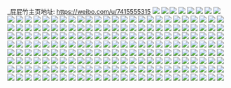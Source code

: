 _屁屁竹主页地址: https://weibo.com/u/7415555315 
![](https://wx4.sinaimg.cn/mw2000/0085QUGTgy1h9f888t580j32c03401ky.jpg) 
![](https://wx4.sinaimg.cn/mw2000/0085QUGTgy1h9f88a014aj32c03407wh.jpg) 
![](https://wx4.sinaimg.cn/mw2000/0085QUGTgy1h9f8866bhrj32c0340e3u.jpg) 
![](https://wx4.sinaimg.cn/mw2000/0085QUGTgy1h9f88bt4syj32c0340kjm.jpg) 
![](https://wx4.sinaimg.cn/mw2000/0085QUGTgy1h978r4mbwtj30mz0uowig.jpg) 
![](https://wx4.sinaimg.cn/mw2000/0085QUGTly1h8yo0295f5j31kw2ddx6q.jpg) 
![](https://wx4.sinaimg.cn/mw2000/0085QUGTly1h8yo086nwej31kw2dcnpe.jpg) 
![](https://wx4.sinaimg.cn/mw2000/0085QUGTly1h8ynsefv8kj31kw2dcu0y.jpg) 
![](https://wx4.sinaimg.cn/mw2000/0085QUGTly1h8te9idkpmj30mz13vtqp.jpg) 
![](https://wx4.sinaimg.cn/mw2000/0085QUGTly1h8te9fjyfvj30mz148ww8.jpg) 
![](https://wx4.sinaimg.cn/mw2000/0085QUGTly1h8te9clfo0j30n013mas0.jpg) 
![](https://wx4.sinaimg.cn/mw2000/0085QUGTly1h8teghrgx9j30n015jtde.jpg) 
![](https://wx4.sinaimg.cn/mw2000/0085QUGTly1h8tegjefp4j31sc2dsqv5.jpg) 
![](https://wx4.sinaimg.cn/mw2000/0085QUGTly1h8te9ml8f7j31sc2dshdt.jpg) 
![](https://wx4.sinaimg.cn/mw2000/0085QUGTly1h8orl10snrj323u2t4npe.jpg) 
![](https://wx4.sinaimg.cn/mw2000/0085QUGTly1h8orkp5r39j32c0340hdv.jpg) 
![](https://wx4.sinaimg.cn/mw2000/0085QUGTly1h8orkvhxrqj323u35skjm.jpg) 
![](https://wx4.sinaimg.cn/mw2000/0085QUGTly1h8mb9ucjdfj30sg1kw1kx.jpg) 
![](https://wx4.sinaimg.cn/mw2000/0085QUGTly1h8mb9xvl1zj30sg16o4fu.jpg) 
![](https://wx4.sinaimg.cn/mw2000/0085QUGTly1h8mbb9nk6aj30n01dsnd1.jpg) 
![](https://wx4.sinaimg.cn/mw2000/0085QUGTly1h8mb9pq22rj30lh0lh0uj.jpg) 
![](https://wx4.sinaimg.cn/mw2000/0085QUGTly1h8mb92us9kj32c03407wk.jpg) 
![](https://wx4.sinaimg.cn/mw2000/0085QUGTly1h8mb9lv8p9j32c0340x6q.jpg) 
![](https://wx4.sinaimg.cn/mw2000/0085QUGTly1h8mb9mhzmfj30o90o9grn.jpg) 
![](https://wx4.sinaimg.cn/mw2000/0085QUGTly1h8mb9quqxbj30n00xr109.jpg) 
![](https://wx4.sinaimg.cn/mw2000/0085QUGTly1h8mb9p81h8j32c02si7wi.jpg) 
![](https://wx4.sinaimg.cn/mw2000/0085QUGTly1h8kx98cxpij30lu0lu41n.jpg) 
![](https://wx4.sinaimg.cn/mw2000/0085QUGTly1h8izkz0lgvj31sc21xqsa.jpg) 
![](https://wx4.sinaimg.cn/mw2000/0085QUGTly1h8g0lbifmbj30sg268k0g.jpg) 
![](https://wx4.sinaimg.cn/mw2000/0085QUGTly1h8g0lev8hcj30sg23u4h8.jpg) 
![](https://wx4.sinaimg.cn/mw2000/0085QUGTly1h8g0lipw36j30sg1kmarg.jpg) 
![](https://wx4.sinaimg.cn/mw2000/0085QUGTly1h8g0lmjilwj30qp3ake08.jpg) 
![](https://wx4.sinaimg.cn/mw2000/0085QUGTly1h8g0loirg8j30v916dk2a.jpg) 
![](https://wx4.sinaimg.cn/mw2000/0085QUGTly1h8g0m5c34zj30u211wtlc.jpg) 
![](https://wx4.sinaimg.cn/mw2000/0085QUGTly1h8cwjucht3j31sc2dsx6p.jpg) 
![](https://wx4.sinaimg.cn/mw2000/0085QUGTly1h8cwjb9jc6j31sc2dsnpd.jpg) 
![](https://wx4.sinaimg.cn/mw2000/0085QUGTly1h8cwlb25enj31sc2dsx6q.jpg) 
![](https://wx4.sinaimg.cn/mw2000/0085QUGTly1h8cwkjnb7ej32c03401ky.jpg) 
![](https://wx4.sinaimg.cn/mw2000/0085QUGTly1h8cwjrtqgyj32dc35s4qr.jpg) 
![](https://wx4.sinaimg.cn/mw2000/0085QUGTly1h8cwko7ux9j31qg2wtb29.jpg) 
![](https://wx4.sinaimg.cn/mw2000/0085QUGTly1h8cwkb3vrsj31qg3341ky.jpg) 
![](https://wx4.sinaimg.cn/mw2000/0085QUGTly1h8cwk0eorzj31i926yhbj.jpg) 
![](https://wx4.sinaimg.cn/mw2000/0085QUGTly1h8cwk4bhxgj31nt2iykjl.jpg) 
![](https://wx4.sinaimg.cn/mw2000/0085QUGTly1h89p3l744uj31at1qfhdt.jpg) 
![](https://wx4.sinaimg.cn/mw2000/0085QUGTly1h89p3rklgnj317y1txqv5.jpg) 
![](https://wx4.sinaimg.cn/mw2000/0085QUGTly1h89p3owc0rj313c1n1e81.jpg) 
![](https://wx4.sinaimg.cn/mw2000/0085QUGTly1h84c1b42gcj32c02c0b2a.jpg) 
![](https://wx4.sinaimg.cn/mw2000/0085QUGTly1h84c2zpg4zj32c0340e84.jpg) 
![](https://wx4.sinaimg.cn/mw2000/0085QUGTly1h84c33muumj32bs240e81.jpg) 
![](https://wx4.sinaimg.cn/mw2000/0085QUGTly1h84c1ss91zj32c02c04qr.jpg) 
![](https://wx4.sinaimg.cn/mw2000/0085QUGTly1h84c1mf927j32c02r5x6r.jpg) 
![](https://wx4.sinaimg.cn/mw2000/0085QUGTly1h84c1yde3fj32c02x0x6s.jpg) 
![](https://wx4.sinaimg.cn/mw2000/0085QUGTly1h84c0xgkvnj32c02c0kjn.jpg) 
![](https://wx4.sinaimg.cn/mw2000/0085QUGTly1h84c26acy0j32c02c07wj.jpg) 
![](https://wx4.sinaimg.cn/mw2000/0085QUGTly1h84c10jltnj32c02c0e82.jpg) 
![](https://wx4.sinaimg.cn/mw2000/0085QUGTly1h84c18xbplj318g18g1kx.jpg) 
![](https://wx4.sinaimg.cn/mw2000/0085QUGTly1h84c15kke7j32c02c0x6q.jpg) 
![](https://wx4.sinaimg.cn/mw2000/0085QUGTly1h84c11z6pij317q1mb7ng.jpg) 
![](https://wx4.sinaimg.cn/mw2000/0085QUGTly1h84c32ofi3j32c02c0kjm.jpg) 
![](https://wx4.sinaimg.cn/mw2000/0085QUGTly1h84c2fan28j32c02c0b2c.jpg) 
![](https://wx4.sinaimg.cn/mw2000/0085QUGTly1h84c2orf5ej32c02c0b2b.jpg) 
![](https://wx4.sinaimg.cn/mw2000/0085QUGTly1h82h9fhwywj32c02c0kjm.jpg) 
![](https://wx4.sinaimg.cn/mw2000/0085QUGTly1h82h9lvaiij32c02c0u0z.jpg) 
![](https://wx4.sinaimg.cn/mw2000/0085QUGTly1h82h9h6he9j32c02c0npe.jpg) 
![](https://wx4.sinaimg.cn/mw2000/0085QUGTly1h82h9pex2nj32c02c01kz.jpg) 
![](https://wx4.sinaimg.cn/mw2000/0085QUGTly1h82h9twdykj32ps1j0x6p.jpg) 
![](https://wx4.sinaimg.cn/mw2000/0085QUGTly1h7zb50zxm7j30n02e9nbu.jpg) 
![](https://wx4.sinaimg.cn/mw2000/0085QUGTly1h7zb4yh5cgj32c0340qv9.jpg) 
![](https://wx4.sinaimg.cn/mw2000/0085QUGTly1h7zb4zfzz5j30n00n0n35.jpg) 
![](https://wx4.sinaimg.cn/mw2000/0085QUGTly1h7zb59ealuj32c0340npe.jpg) 
![](https://wx4.sinaimg.cn/mw2000/0085QUGTly1h7zb7hfx7hj30tu120dr7.jpg) 
![](https://wx4.sinaimg.cn/mw2000/0085QUGTly1h7zbc2v105j32c03401l2.jpg) 
![](https://wx4.sinaimg.cn/mw2000/0085QUGTly1h7zb8t5gvxj31400u0ako.jpg) 
![](https://wx4.sinaimg.cn/mw2000/0085QUGTly1h7zb6x3tszj30mw0yz7ch.jpg) 
![](https://wx4.sinaimg.cn/mw2000/0085QUGTly1h7zb8tw0svj30u011lq8r.jpg) 
![](https://wx4.sinaimg.cn/mw2000/0085QUGTly1h7vmyan2l7j32c0340e82.jpg) 
![](https://wx4.sinaimg.cn/mw2000/0085QUGTly1h7vmxl16rpj322h32se82.jpg) 
![](https://wx4.sinaimg.cn/mw2000/0085QUGTly1h7vmvc5sazj32c0340u0z.jpg) 
![](https://wx4.sinaimg.cn/mw2000/0085QUGTly1h7vmvhlv3dj323u35s1ky.jpg) 
![](https://wx4.sinaimg.cn/mw2000/0085QUGTly1h7vmvysyhhj321c2x0x6q.jpg) 
![](https://wx4.sinaimg.cn/mw2000/0085QUGTly1h7vmyh5dvej30u0190nh9.jpg) 
![](https://wx4.sinaimg.cn/mw2000/0085QUGTly1h7qwp17v2mj31sc2dsawi.jpg) 
![](https://wx4.sinaimg.cn/mw2000/0085QUGTly1h7qwgaqpwaj31sc2dse81.jpg) 
![](https://wx4.sinaimg.cn/mw2000/0085QUGTly1h7qwg95ukuj31sc2dsb29.jpg) 
![](https://wx4.sinaimg.cn/mw2000/0085QUGTly1h7qwpcoxtsj31sc2dstzi.jpg) 
![](https://wx4.sinaimg.cn/mw2000/0085QUGTly1h7qwgdrckjj31sc2dskjl.jpg) 
![](https://wx4.sinaimg.cn/mw2000/0085QUGTly1h7qwgf0gimj31sc2dee81.jpg) 
![](https://wx4.sinaimg.cn/mw2000/0085QUGTly1h7qwfmbafkj319y19y4gi.jpg) 
![](https://wx4.sinaimg.cn/mw2000/0085QUGTly1h7qwolz3l2j31rg2c81kx.jpg) 
![](https://wx4.sinaimg.cn/mw2000/0085QUGTly1h7qwfnfywdj30mz16itgb.jpg) 
![](https://wx4.sinaimg.cn/mw2000/0085QUGTly1h7qwfs4q4hj32c02c01kz.jpg) 
![](https://wx4.sinaimg.cn/mw2000/0085QUGTly1h7qwfxspd2j32c02c0qv6.jpg) 
![](https://wx4.sinaimg.cn/mw2000/0085QUGTly1h7qwg40xsoj33402c0hdv.jpg) 
![](https://wx4.sinaimg.cn/mw2000/0085QUGTly1h7qwg5bsldj30mz0uoq8p.jpg) 
![](https://wx4.sinaimg.cn/mw2000/0085QUGTly1h7qwg6uf1cj32c02c0kjl.jpg) 
![](https://wx4.sinaimg.cn/mw2000/0085QUGTly1h7qwh39hf4j32c02c0hdu.jpg) 
![](https://wx4.sinaimg.cn/mw2000/0085QUGTly1h7qwhc2655j32c0340npg.jpg) 
![](https://wx4.sinaimg.cn/mw2000/0085QUGTly1h7qwgxmlmij32c03401kz.jpg) 
![](https://wx4.sinaimg.cn/mw2000/0085QUGTly1h7qwhcqpx8j30ot0omac9.jpg) 
![](https://wx4.sinaimg.cn/mw2000/0085QUGTly1h7hoktrcv1j30u00u0k6o.jpg) 
![](https://wx4.sinaimg.cn/mw2000/0085QUGTly1h7hokrfr1fj33402c0hdu.jpg) 
![](https://wx4.sinaimg.cn/mw2000/0085QUGTly1h7hol0ep8aj32c0340u0x.jpg) 
![](https://wx4.sinaimg.cn/mw2000/0085QUGTly1h7holf404sj32c0340e86.jpg) 
![](https://wx4.sinaimg.cn/mw2000/0085QUGTly1h7holoep3ij32c02c0u0y.jpg) 
![](https://wx4.sinaimg.cn/mw2000/0085QUGTly1h7hokikimlj30mz127dmt.jpg) 
![](https://wx4.sinaimg.cn/mw2000/0085QUGTly1h7hols85j3j30sg1z4e81.jpg) 
![](https://wx4.sinaimg.cn/mw2000/0085QUGTly1h7holuv7dmj30mi0u07er.jpg) 
![](https://wx4.sinaimg.cn/mw2000/0085QUGTly1h7holou7qej3096075746.jpg) 
![](https://wx4.sinaimg.cn/mw2000/0085QUGTly1h7holt8uc9j30n00m7gnr.jpg) 
![](https://wx4.sinaimg.cn/mw2000/0085QUGTly1h7gdia59kyj32c0340u0x.jpg) 
![](https://wx4.sinaimg.cn/mw2000/0085QUGTly1h78mxnhw6wj30n01dsh97.jpg) 
![](https://wx4.sinaimg.cn/mw2000/0085QUGTly1h78mxomevjj32c02c0hdt.jpg) 
![](https://wx4.sinaimg.cn/mw2000/0085QUGTly1h73ttyi8uej32c02c0x6p.jpg) 
![](https://wx4.sinaimg.cn/mw2000/0085QUGTly1h73tu12kdcj32c02c0kjl.jpg) 
![](https://wx4.sinaimg.cn/mw2000/0085QUGTly1h73repfsisj32c03404ed.jpg) 
![](https://wx4.sinaimg.cn/mw2000/0085QUGTly1h73rej970aj32c0340e81.jpg) 
![](https://wx4.sinaimg.cn/mw2000/0085QUGTly1h73reuqb6vj32c03404qp.jpg) 
![](https://wx4.sinaimg.cn/mw2000/0085QUGTly1h73rf1grs6j32963084qr.jpg) 
![](https://wx4.sinaimg.cn/mw2000/0085QUGTly1h6ybjmhey0j32c02c0hdu.jpg) 
![](https://wx4.sinaimg.cn/mw2000/0085QUGTly1h6ybjsl1gxj33402c07e9.jpg) 
![](https://wx4.sinaimg.cn/mw2000/0085QUGTly1h6ybjwxhv3j32c02c0tg9.jpg) 
![](https://wx4.sinaimg.cn/mw2000/0085QUGTly1h6ybk9gtzyj32c02c0x6q.jpg) 
![](https://wx4.sinaimg.cn/mw2000/0085QUGTly1h6ybko9iskj32c02c0b2c.jpg) 
![](https://wx4.sinaimg.cn/mw2000/0085QUGTly1h6ybky3h5vj32c02c0ws6.jpg) 
![](https://wx4.sinaimg.cn/mw2000/0085QUGTly1h6ybjh31zcj32c02c0e83.jpg) 
![](https://wx4.sinaimg.cn/mw2000/0085QUGTly1h6ybkpla5sj30zf0zfadi.jpg) 
![](https://wx4.sinaimg.cn/mw2000/0085QUGTly1h6ybl6yopzj32c02c04qr.jpg) 
![](https://wx4.sinaimg.cn/mw2000/0085QUGTly1h6yblkzm5tj32c02c0npf.jpg) 
![](https://wx4.sinaimg.cn/mw2000/0085QUGTly1h6yblyw0x1j32c02c0qv6.jpg) 
![](https://wx4.sinaimg.cn/mw2000/0085QUGTly1h6ybm2yqhgj32c02c0x6p.jpg) 
![](https://wx4.sinaimg.cn/mw2000/0085QUGTly1h6ybmhd2afj32c02c0tk2.jpg) 
![](https://wx4.sinaimg.cn/mw2000/0085QUGTly1h6ybmxzewnj33402c07ir.jpg) 
![](https://wx4.sinaimg.cn/mw2000/0085QUGTly1h6ybmzcwahj31jc26a1fu.jpg) 
![](https://wx4.sinaimg.cn/mw2000/0085QUGTly1h6ybn1v2dej33402c0b2a.jpg) 
![](https://wx4.sinaimg.cn/mw2000/0085QUGTly1h6urweu65qj30sg2u5kfh.jpg) 
![](https://wx4.sinaimg.cn/mw2000/0085QUGTly1h6urwh3bv1j30sg19iaky.jpg) 
![](https://wx4.sinaimg.cn/mw2000/0085QUGTly1h6urwasannj32c02c04qp.jpg) 
![](https://wx4.sinaimg.cn/mw2000/0085QUGTly1h6tg0dqkjjj32c0340k68.jpg) 
![](https://wx4.sinaimg.cn/mw2000/0085QUGTly1h6tfzyhtkmj32dc35sb2a.jpg) 
![](https://wx4.sinaimg.cn/mw2000/0085QUGTly1h6tg0v20zfj32262zw1ky.jpg) 
![](https://wx4.sinaimg.cn/mw2000/0085QUGTly1h6tg6qgtlpj33402c0kjo.jpg) 
![](https://wx4.sinaimg.cn/mw2000/0085QUGTly1h6qx0m8ym3j32c0340b2a.jpg) 
![](https://wx4.sinaimg.cn/mw2000/0085QUGTly1h6qx20xgv2j32c0340nn7.jpg) 
![](https://wx4.sinaimg.cn/mw2000/0085QUGTly1h6qx270r14j31sc2dsb29.jpg) 
![](https://wx4.sinaimg.cn/mw2000/0085QUGTly1h6jsvv9ynyj30mz0uoafe.jpg) 
![](https://wx4.sinaimg.cn/mw2000/0085QUGTly1h6jsxq1ul5j30mz0uo0xl.jpg) 
![](https://wx4.sinaimg.cn/mw2000/0085QUGTly1h6jsvrtnrtj30n01dsni0.jpg) 
![](https://wx4.sinaimg.cn/mw2000/0085QUGTly1h6jsvt3mqjj31501ioadh.jpg) 
![](https://wx4.sinaimg.cn/mw2000/0085QUGTly1h6jt5255mzj32c02c0x6p.jpg) 
![](https://wx4.sinaimg.cn/mw2000/0085QUGTly1h6fprmqbukj335s23udlf.jpg) 
![](https://wx4.sinaimg.cn/mw2000/0085QUGTly1h6fpr9wdcdj31391mw7g4.jpg) 
![](https://wx4.sinaimg.cn/mw2000/0085QUGTly1h6fpsyvrpgj323u35sn8w.jpg) 
![](https://wx4.sinaimg.cn/mw2000/0085QUGTly1h6fpsjlzv3j32o0400qnc.jpg) 
![](https://wx4.sinaimg.cn/mw2000/0085QUGTly1h6f44oc698j31qy2afu0x.jpg) 
![](https://wx4.sinaimg.cn/mw2000/0085QUGTly1h6f44h4njtj3340340b29.jpg) 
![](https://wx4.sinaimg.cn/mw2000/0085QUGTly1h6f44miyyrj32c02c0u0y.jpg) 
![](https://wx4.sinaimg.cn/mw2000/0085QUGTly1h6f44u9oxcj31sc1schdt.jpg) 
![](https://wx4.sinaimg.cn/mw2000/0085QUGTly1h6f468mur9j31sa2dsb29.jpg) 
![](https://wx4.sinaimg.cn/mw2000/0085QUGTly1h6f4e2a7hcj32c02c0qv5.jpg) 
![](https://wx4.sinaimg.cn/mw2000/0085QUGTly1h6f4ix7vhej32c02c0qv5.jpg) 
![](https://wx4.sinaimg.cn/mw2000/0085QUGTly1h6cb5etzs5j32dc35s1l1.jpg) 
![](https://wx4.sinaimg.cn/mw2000/0085QUGTly1h6cb5k254mj31kw2ddh4w.jpg) 
![](https://wx4.sinaimg.cn/mw2000/0085QUGTly1h6cbdltbmij335s2dc1kx.jpg) 
![](https://wx4.sinaimg.cn/mw2000/0085QUGTly1h6cb630d0pj31hk2a0b2a.jpg) 
![](https://wx4.sinaimg.cn/mw2000/0085QUGTly1h6cb5pvbioj31jq2dc4cr.jpg) 
![](https://wx4.sinaimg.cn/mw2000/0085QUGTly1h6cb69ysy0j31fd26p11p.jpg) 
![](https://wx4.sinaimg.cn/mw2000/0085QUGTly1h664s8orr9j30k70k7jrl.jpg) 
![](https://wx4.sinaimg.cn/mw2000/0085QUGTly1h664ons8s9j30n00n0dhh.jpg) 
![](https://wx4.sinaimg.cn/mw2000/0085QUGTly1h664osfws3j31o01o0tj1.jpg) 
![](https://wx4.sinaimg.cn/mw2000/0085QUGTly1h65enijyxbj30sg35skjm.jpg) 
![](https://wx4.sinaimg.cn/mw2000/0085QUGTly1h65en28jd9j335s35s4qp.jpg) 
![](https://wx4.sinaimg.cn/mw2000/0085QUGTly1h65endsmj6j335s35s7wh.jpg) 
![](https://wx4.sinaimg.cn/mw2000/0085QUGTly1h65enmg6xbj33402c01ky.jpg) 
![](https://wx4.sinaimg.cn/mw2000/0085QUGTly1h65enuezm4j30qp0qoq6y.jpg) 
![](https://wx4.sinaimg.cn/mw2000/0085QUGTly1h647ebpjacj31pe2d6u0x.jpg) 
![](https://wx4.sinaimg.cn/mw2000/0085QUGTly1h647e9e1rqj31sc2dsb2a.jpg) 
![](https://wx4.sinaimg.cn/mw2000/0085QUGTly1h3jf7d3nh7j30u0140ahk.jpg) 
![](https://wx4.sinaimg.cn/mw2000/0085QUGTly1h3jf7e0z1wj30u0140tf1.jpg) 
![](https://wx4.sinaimg.cn/mw2000/0085QUGTly1h3jf7bz2otj30u014043c.jpg) 
![](https://wx4.sinaimg.cn/mw2000/0085QUGTly1h2bm6jto35j30u0140dny.jpg) 
![](https://wx4.sinaimg.cn/mw2000/0085QUGTly1h2bm6i8hbmj30u015uguj.jpg) 
![](https://wx4.sinaimg.cn/mw2000/0085QUGTly1h2bm6lh6w1j30u0140gst.jpg) 
![](https://wx4.sinaimg.cn/mw2000/0085QUGTly1h2bm6j11jcj30u0140qb9.jpg) 
![](https://wx4.sinaimg.cn/mw2000/0085QUGTly1h2bm6ne7htj30u0140aia.jpg) 
![](https://wx4.sinaimg.cn/mw2000/0085QUGTly1h2bm6xle69j30u0140ahq.jpg) 
![](https://wx4.sinaimg.cn/mw2000/0085QUGTly1h2bm6t3rsxj30n013zgr3.jpg) 
![](https://wx4.sinaimg.cn/mw2000/0085QUGTly1h2bm6u77z7j30u017mdol.jpg) 
![](https://wx4.sinaimg.cn/mw2000/0085QUGTly1h2bm6sfq3zj30u0140gug.jpg) 
![](https://wx4.sinaimg.cn/mw2000/0085QUGTly1h1hsg7l1cdj30u01907at.jpg) 
![](https://wx4.sinaimg.cn/mw2000/0085QUGTly1h1hsg8u6syj30u01407au.jpg) 
![](https://wx4.sinaimg.cn/mw2000/0085QUGTly1h1hsg84r80j30u00u0429.jpg) 
![](https://wx4.sinaimg.cn/mw2000/0085QUGTly1h1hsg95554j30n00fhdgk.jpg) 
![](https://wx4.sinaimg.cn/mw2000/0085QUGTly1h1hsgb697yj31400u0k1j.jpg) 
![](https://wx4.sinaimg.cn/mw2000/0085QUGTly1h1hsgvz4uhj30mz0uo783.jpg) 
![](https://wx4.sinaimg.cn/mw2000/0085QUGTly1h1hsgg5e5jj30qo1lrq4g.jpg) 
![](https://wx4.sinaimg.cn/mw2000/0085QUGTly1h1hsmi4ghtj30mz0mzmyi.jpg) 
![](https://wx4.sinaimg.cn/mw2000/0085QUGTly1h1a3cvyryyj30sg1kw176.jpg) 
![](https://wx4.sinaimg.cn/mw2000/0085QUGTly1h1a3cwlkmcj30u00u0dlx.jpg) 
![](https://wx4.sinaimg.cn/mw2000/0085QUGTly1h1a3cx9x2tj30u00u043z.jpg) 
![](https://wx4.sinaimg.cn/mw2000/0085QUGTly1h1a3cxysogj30u0140grl.jpg) 
![](https://wx4.sinaimg.cn/mw2000/0085QUGTly1h1a3cu3lm5j30u01410vz.jpg) 
![](https://wx4.sinaimg.cn/mw2000/0085QUGTly1h1a3dp9dx1j31400u0n4o.jpg) 
![](https://wx4.sinaimg.cn/mw2000/0085QUGTly1h1a3dpq9rzj31400u0q75.jpg) 
![](https://wx4.sinaimg.cn/mw2000/0085QUGTly1h1a3dq320oj30pe0lk0uk.jpg) 
![](https://wx4.sinaimg.cn/mw2000/0085QUGTly1h1a3cuwek7j30sg18yjz0.jpg) 
![](https://wx4.sinaimg.cn/mw2000/0085QUGTly1h0z3v0rq49j30yf0myn2c.jpg) 
![](https://wx4.sinaimg.cn/mw2000/0085QUGTly1h0z3uwo0uhj30u0140tib.jpg) 
![](https://wx4.sinaimg.cn/mw2000/0085QUGTly1h0z3uyxmi0j30yi0n0gr3.jpg) 
